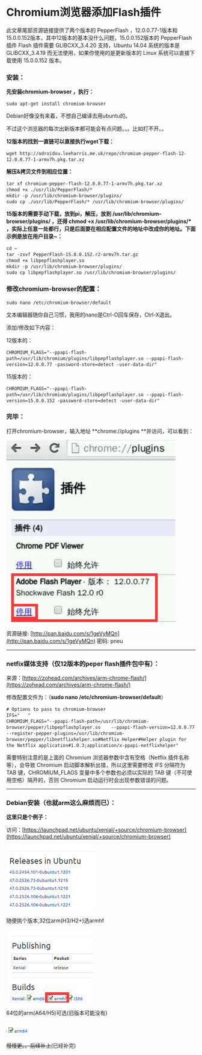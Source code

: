 # Chromium浏览器添加Flash插件

此文章尾部资源链接提供了两个版本的 PepperFlash ，12.0.0.77-1版本和15.0.0.152版本，其中12版本的基本没什么问题，15.0.0.152版本的 PepperFlash 插件 Flash 插件需要 GLIBCXX\_3.4.20 支持，Ubuntu 14.04 系统的版本是 GLIBCXX\_3.4.19 而无法使用，如果你使用的是更新版本的 Linux 系统可以直接下载使用 15.0.0.152 版本。

### 安装：

**先安装chromium-browser ，执行：**

```
sudo apt-get install chromium-browser
```

Debian好像没有来着，不想自己编译去用ubuntu的。

不过这个浏览器的每次出新版本都可能会有点问题。。。比如打不开。。

**12版本的找到一直链可以直接执行wget下载：**

```
wget http://odroidxu.leeharris.me.uk/repo/chromium-pepper-flash-12-12.0.0.77-1-armv7h.pkg.tar.xz
```

**解压&拷贝文件到相应位置：**

```
tar xf chromium-pepper-flash-12.0.0.77-1-armv7h.pkg.tar.xz
chmod +x ./usr/lib/PepperFlash/*
mkdir -p /usr/lib/chromium-browser/plugins/
sudo cp ./usr/lib/PepperFlash/* /usr/lib/chromium-browser/plugins/
```

**15版本的需要手动下载，放到pi，解压，放到 /usr/lib/chromium-browser/plugins/ ，还得 chmod +x /usr/lib/chromium-browser/plugins/\* ，实际上任意一处都行，只是后面要在相应配置文件的地址中改成你的地址。下面示例是放在用户目录~：**

```
cd ~
tar -zxvf PepperFlash-15.0.0.152.r2-armv7h.tar.gz
chmod +x libpepflashplayer.so
mkdir -p /usr/lib/chromium-browser/plugins/
sudo cp libpepflashplayer.so /usr/lib/chromium-browser/plugins/
```

### **修改chromium-browser的配置：**

```
sudo nano /etc/chromium-browser/default
```

文本编辑器随你自己习惯，我用的nano是Ctrl-O回车保存，Ctrl-X退出。

添加/修改如下内容：

12版本的：

```
CHROMIUM_FLAGS="--ppapi-flash-path=/usr/lib/chromium/plugins/libpepflashplayer.so --ppapi-flash-version=12.0.0.77 -password-store=detect -user-data-dir"
```

15版本的：

```
CHROMIUM_FLAGS="--ppapi-flash-path=/usr/lib/chromium/plugins/libpepflashplayer.so --ppapi-flash-version=15.0.0.152 -password-store=detect -user-data-dir"
```

### 完毕：

打开chromium-browser，输入地址 **chrome://plugins **并访问，可以看到：

![](/assets/flash.png)

资源链接: [http://pan.baidu.com/s/1geVyMQn](http://pan.baidu.com/s/1geVyMQn) 密码: pneu

---

### netfix媒体支持（仅12版本的peper flash插件包中有）：

来源：[https://zohead.com/archives/arm-chrome-flash/](https://zohead.com/archives/arm-chrome-flash/)

修改配置文件为：（**sudo nano /etc/chromium-browser/default**）

```
# Options to pass to chromium-browser
IFS="   "
CHROMIUM_FLAGS="--ppapi-flash-path=/usr/lib/chromium-browser/pepper/libpepflashplayer.so    --ppapi-flash-version=12.0.0.77 --register-pepper-plugins=/usr/lib/chromium-browser/pepper/libnetflixhelper.so#Netflix Helper#Helper plugin for the Netflix application#1.0.3;application/x-ppapi-netflixhelper"
```

需要特别注意的是上面的 Chromium 浏览器参数中含有空格（Netflix 插件名称等），会导致 Chromium 启动脚本解析出错，所以这里需要修改 IFS 分隔符为 TAB 键，CHROMIUM\_FLAGS 变量中多个参数也必须以实际的 TAB 键（不可使用空格）隔开的，否则 Chromium 启动运行时会出现参数错误的问题。

---

### Debian安装（也就arm这么麻烦而已）：

**这里只是个例子：**

访问：[https://launchpad.net/ubuntu/xenial/+source/chromium-browser](https://launchpad.net/ubuntu/xenial/+source/chromium-browser)

![](/assets/chromium.png)

随便挑个版本,32位arm\(H3/H2+\)选armhf

![](/assets/chromium1.png)

64位的arm\(A64/H5\)可选\(旧版本可能没有\)

![](/assets/chromium2.png)



~~慢慢更。。后续补上~~\(已经补完\)

